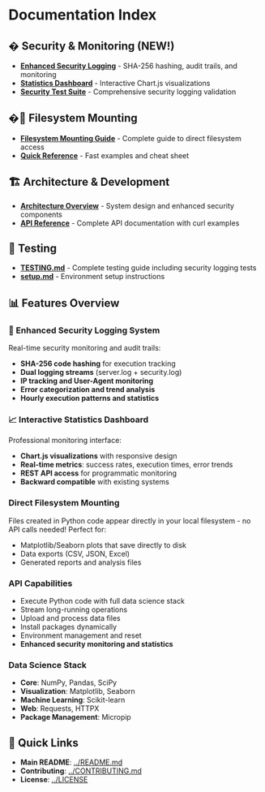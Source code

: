 # Documentation Index

## � Security & Monitoring (NEW!)

- **[Enhanced Security Logging](#security-logging)** - SHA-256 hashing, audit trails, and monitoring
- **[Statistics Dashboard](#dashboard)** - Interactive Chart.js visualizations
- **[Security Test Suite](#testing)** - Comprehensive security logging validation

## �📁 Filesystem Mounting

- **[Filesystem Mounting Guide](FILESYSTEM_MOUNTING_GUIDE.md)** - Complete guide to direct filesystem access
- **[Quick Reference](QUICK_REFERENCE_FILESYSTEM.md)** - Fast examples and cheat sheet

## 🏗️ Architecture & Development

- **[Architecture Overview](architecture.md)** - System design and enhanced security components
- **[API Reference](curl-commands.md)** - Complete API documentation with curl examples

## 🧪 Testing

- **[TESTING.md](../TESTING.md)** - Complete testing guide including security logging tests
- **[setup.md](../setup.md)** - Environment setup instructions

## 📊 Features Overview

### 🔐 Enhanced Security Logging System
Real-time security monitoring and audit trails:
- **SHA-256 code hashing** for execution tracking
- **Dual logging streams** (server.log + security.log)
- **IP tracking and User-Agent monitoring**
- **Error categorization and trend analysis**
- **Hourly execution patterns and statistics**

### 📈 Interactive Statistics Dashboard
Professional monitoring interface:
- **Chart.js visualizations** with responsive design
- **Real-time metrics**: success rates, execution times, error trends
- **REST API access** for programmatic monitoring
- **Backward compatible** with existing systems

### Direct Filesystem Mounting
Files created in Python code appear directly in your local filesystem - no API calls needed! Perfect for:
- Matplotlib/Seaborn plots that save directly to disk
- Data exports (CSV, JSON, Excel)
- Generated reports and analysis files

### API Capabilities
- Execute Python code with full data science stack
- Stream long-running operations
- Upload and process data files
- Install packages dynamically
- Environment management and reset
- **Enhanced security monitoring and statistics**

### Data Science Stack
- **Core**: NumPy, Pandas, SciPy
- **Visualization**: Matplotlib, Seaborn
- **Machine Learning**: Scikit-learn
- **Web**: Requests, HTTPX
- **Package Management**: Micropip

## 🚀 Quick Links

- **Main README**: [../README.md](../README.md)
- **Contributing**: [../CONTRIBUTING.md](../CONTRIBUTING.md)
- **License**: [../LICENSE](../LICENSE)
